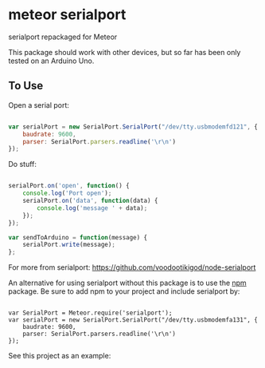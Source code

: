 # meteor serialport

serialport repackaged for Meteor

This package should work with other devices, but so far has been only tested on an Arduino Uno. 

To Use
------

Open a serial port:
```js   

var serialPort = new SerialPort.SerialPort("/dev/tty.usbmodemfd121", { //or whatever your device is connected to
    baudrate: 9600,
    parser: SerialPort.parsers.readline('\r\n')
});

```

Do stuff:
```js

serialPort.on('open', function() {
    console.log('Port open');
    serialPort.on('data', function(data) {
        console.log('message ' + data);
    });
});

var sendToArduino = function(message) {
    serialPort.write(message);
};

```

For more from serialport: https://github.com/voodootikigod/node-serialport

An alternative for using serialport without this package is to use the [npm](https://atmospherejs.com/package/npm) package. Be sure to add npm to your project and include serialport by:

```

var SerialPort = Meteor.require('serialport');
var serialPort = new SerialPort.SerialPort("/dev/tty.usbmodemfa131", {
    baudrate: 9600,
    parser: SerialPort.parsers.readline('\r\n')
});

```
See this project as an example: 

